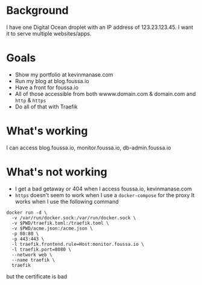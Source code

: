 # Background
I have one Digital Ocean droplet with an IP address of 123.23.123.45. I want it to serve multiple websites/apps.

# Goals
- Show my portfolio at kevinmanase.com
- Run my blog at blog.foussa.io
- Have a front for foussa.io
- All of those accessible from both wwww.domain.com & domain.com and `http` & `https`
- Do all of that with Traefik

# What's working
I can access blog.foussa.io, monitor.foussa.io, db-admin.foussa.io

# What's not working
- I get a bad getaway or 404 when I access foussa.io, kevinmanase.com
- `https` doesn't seem to work when I use a `docker-compose` for the proxy
It works when I use the following command
```
docker run -d \
  -v /var/run/docker.sock:/var/run/docker.sock \
  -v $PWD/traefik.toml:/traefik.toml \
  -v $PWD/acme.json:/acme.json \
  -p 80:80 \
  -p 443:443 \
  -l traefik.frontend.rule=Host:monitor.foussa.io \
  -l traefik.port=8080 \
  --network web \
  --name traefik \
  traefik
  ```
but the certificate is bad
